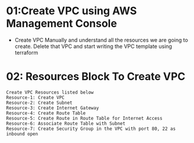 # 01:Create VPC using AWS Management Console
- Create VPC Manually and understand all the resources we are going to create. Delete that VPC and start writing the VPC template using terraform

# 02: Resources Block To Create VPC 
```
Create VPC Resources listed below
Resource-1: Create VPC
Resource-2: Create Subnet
Resource-3: Create Internet Gateway
Resource-4: Create Route Table
Resource-5: Create Route in Route Table for Internet Access
Resource-6: Associate Route Table with Subnet
Resource-7: Create Security Group in the VPC with port 80, 22 as inbound open
```